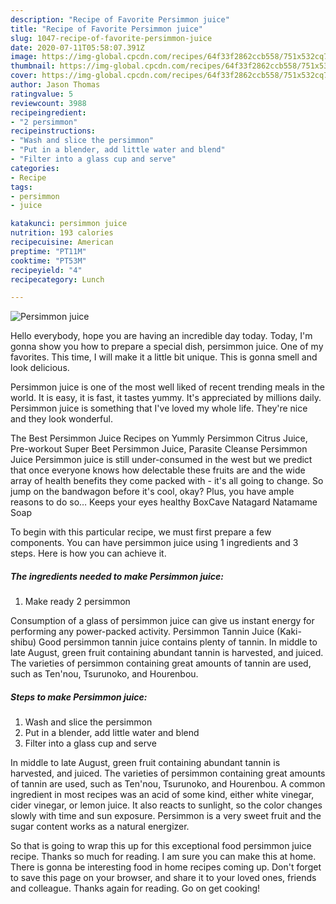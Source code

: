 ```yaml
---
description: "Recipe of Favorite Persimmon juice"
title: "Recipe of Favorite Persimmon juice"
slug: 1047-recipe-of-favorite-persimmon-juice
date: 2020-07-11T05:58:07.391Z
image: https://img-global.cpcdn.com/recipes/64f33f2862ccb558/751x532cq70/persimmon-juice-recipe-main-photo.jpg
thumbnail: https://img-global.cpcdn.com/recipes/64f33f2862ccb558/751x532cq70/persimmon-juice-recipe-main-photo.jpg
cover: https://img-global.cpcdn.com/recipes/64f33f2862ccb558/751x532cq70/persimmon-juice-recipe-main-photo.jpg
author: Jason Thomas
ratingvalue: 5
reviewcount: 3988
recipeingredient:
- "2 persimmon"
recipeinstructions:
- "Wash and slice the persimmon"
- "Put in a blender, add little water and blend"
- "Filter into a glass cup and serve"
categories:
- Recipe
tags:
- persimmon
- juice

katakunci: persimmon juice 
nutrition: 193 calories
recipecuisine: American
preptime: "PT11M"
cooktime: "PT53M"
recipeyield: "4"
recipecategory: Lunch

---
```



![Persimmon juice](https://img-global.cpcdn.com/recipes/64f33f2862ccb558/751x532cq70/persimmon-juice-recipe-main-photo.jpg)

Hello everybody, hope you are having an incredible day today. Today, I'm gonna show you how to prepare a special dish, persimmon juice. One of my favorites. This time, I will make it a little bit unique. This is gonna smell and look delicious.

Persimmon juice is one of the most well liked of recent trending meals in the world. It is easy, it is fast, it tastes yummy. It's appreciated by millions daily. Persimmon juice is something that I've loved my whole life. They're nice and they look wonderful.

The Best Persimmon Juice Recipes on Yummly Persimmon Citrus Juice, Pre-workout Super Beet Persimmon Juice, Parasite Cleanse Persimmon Juice Persimmon juice is still under-consumed in the west but we predict that once everyone knows how delectable these fruits are and the wide array of health benefits they come packed with - it&#39;s all going to change. So jump on the bandwagon before it&#39;s cool, okay? Plus, you have ample reasons to do so… Keeps your eyes healthy BoxCave Natagard Natamame Soap


To begin with this particular recipe, we must first prepare a few components. You can have persimmon juice using 1 ingredients and 3 steps. Here is how you can achieve it.

<!--inarticleads1-->

##### The ingredients needed to make Persimmon juice:

1. Make ready 2 persimmon


Consumption of a glass of persimmon juice can give us instant energy for performing any power-packed activity. Persimmon Tannin Juice (Kaki-shibu) Good persimmon tannin juice contains plenty of tannin. In middle to late August, green fruit containing abundant tannin is harvested, and juiced. The varieties of persimmon containing great amounts of tannin are used, such as Ten&#39;nou, Tsurunoko, and Hourenbou. 

<!--inarticleads2-->

##### Steps to make Persimmon juice:

1. Wash and slice the persimmon
1. Put in a blender, add little water and blend
1. Filter into a glass cup and serve


In middle to late August, green fruit containing abundant tannin is harvested, and juiced. The varieties of persimmon containing great amounts of tannin are used, such as Ten&#39;nou, Tsurunoko, and Hourenbou. A common ingredient in most recipes was an acid of some kind, either white vinegar, cider vinegar, or lemon juice. It also reacts to sunlight, so the color changes slowly with time and sun exposure. Persimmon is a very sweet fruit and the sugar content works as a natural energizer. 

So that is going to wrap this up for this exceptional food persimmon juice recipe. Thanks so much for reading. I am sure you can make this at home. There is gonna be interesting food in home recipes coming up. Don't forget to save this page on your browser, and share it to your loved ones, friends and colleague. Thanks again for reading. Go on get cooking!
